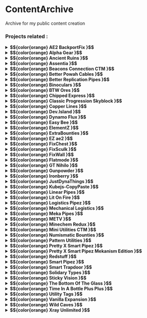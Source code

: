 # ContentArchive
Archive for my public content creation
### Projects related :

<details>
<summary><strong> $${color{orange} AE2  BackportFix }$$ </strong></summary>

 - [gif.gif](https://github.com/DevDyna/ContentArchive/tree/main/AE2%20BackportFix/gif.gif)
 - [logo.png](https://github.com/DevDyna/ContentArchive/tree/main/AE2%20BackportFix/logo.png)
 - <details>
   <summary><strong> $${color{lightblue} screen }$$ </strong></summary>

    - [bug.png](https://github.com/DevDyna/ContentArchive/tree/main/AE2%20BackportFix/screen/bug.png)

    - [solution.png](https://github.com/DevDyna/ContentArchive/tree/main/AE2%20BackportFix/screen/solution.png)

   </details>

</details>

<details>
<summary><strong> $${color{orange} Alpha  Gear }$$ </strong></summary>

 - [logo.png](https://github.com/DevDyna/ContentArchive/tree/main/Alpha%20Gear/logo.png)
 - [screen.png](https://github.com/DevDyna/ContentArchive/tree/main/Alpha%20Gear/screen.png)
</details>

<details>
<summary><strong> $${color{orange} Ancient  Ruins }$$ </strong></summary>

 - [logo.png](https://github.com/DevDyna/ContentArchive/tree/main/Ancient%20Ruins/logo.png)
 - [screen.png](https://github.com/DevDyna/ContentArchive/tree/main/Ancient%20Ruins/screen.png)
</details>

<details>
<summary><strong> $${color{orange} Assentia }$$ </strong></summary>

 - [logo.png](https://github.com/DevDyna/ContentArchive/tree/main/Assentia/logo.png)
 - [screen.png](https://github.com/DevDyna/ContentArchive/tree/main/Assentia/screen.png)
 - [screen2.png](https://github.com/DevDyna/ContentArchive/tree/main/Assentia/screen2.png)
 - [screen3.png](https://github.com/DevDyna/ContentArchive/tree/main/Assentia/screen3.png)
 - [screen4.png](https://github.com/DevDyna/ContentArchive/tree/main/Assentia/screen4.png)
</details>

<details>
<summary><strong> $${color{orange} Beacons  Connection CTM }$$ </strong></summary>

 - [logo.png](https://github.com/DevDyna/ContentArchive/tree/main/Beacons%20Connection%20CTM/logo.png)
 - [screen.png](https://github.com/DevDyna/ContentArchive/tree/main/Beacons%20Connection%20CTM/screen.png)
</details>

<details>
<summary><strong> $${color{orange} Better  Powah Cables }$$ </strong></summary>

 - [logo.png](https://github.com/DevDyna/ContentArchive/tree/main/Better%20Powah%20Cables/logo.png)
 - <details>
   <summary><strong> $${color{lightblue} screen }$$ </strong></summary>

    - [0.png](https://github.com/DevDyna/ContentArchive/tree/main/Better%20Powah%20Cables/screen/0.png)

    - [1.png](https://github.com/DevDyna/ContentArchive/tree/main/Better%20Powah%20Cables/screen/1.png)

    - [gif.gif](https://github.com/DevDyna/ContentArchive/tree/main/Better%20Powah%20Cables/screen/gif.gif)

   </details>

</details>

<details>
<summary><strong> $${color{orange} Better  Replication Pipes }$$ </strong></summary>

 - [logo.png](https://github.com/DevDyna/ContentArchive/tree/main/Better%20Replication%20Pipes/logo.png)
 - <details>
   <summary><strong> $${color{lightblue} screen }$$ </strong></summary>

    - [0.png](https://github.com/DevDyna/ContentArchive/tree/main/Better%20Replication%20Pipes/screen/0.png)

    - [1.png](https://github.com/DevDyna/ContentArchive/tree/main/Better%20Replication%20Pipes/screen/1.png)

    - [gif.gif](https://github.com/DevDyna/ContentArchive/tree/main/Better%20Replication%20Pipes/screen/gif.gif)

   </details>

</details>

<details>
<summary><strong> $${color{orange} Binoculars }$$ </strong></summary>

 - [logo.png](https://github.com/DevDyna/ContentArchive/tree/main/Binoculars/logo.png)
 - [screen.png](https://github.com/DevDyna/ContentArchive/tree/main/Binoculars/screen.png)
 - [screen1.png](https://github.com/DevDyna/ContentArchive/tree/main/Binoculars/screen1.png)
 - [screen2.png](https://github.com/DevDyna/ContentArchive/tree/main/Binoculars/screen2.png)
 - [screen3.png](https://github.com/DevDyna/ContentArchive/tree/main/Binoculars/screen3.png)
 - [screen4.png](https://github.com/DevDyna/ContentArchive/tree/main/Binoculars/screen4.png)
 - [screen5.png](https://github.com/DevDyna/ContentArchive/tree/main/Binoculars/screen5.png)
</details>

<details>
<summary><strong> $${color{orange} BTW  Ores }$$ </strong></summary>

 - [0.png](https://github.com/DevDyna/ContentArchive/tree/main/BTW%20Ores/0.png)
 - [1.png](https://github.com/DevDyna/ContentArchive/tree/main/BTW%20Ores/1.png)
 - [2.png](https://github.com/DevDyna/ContentArchive/tree/main/BTW%20Ores/2.png)
 - [3.png](https://github.com/DevDyna/ContentArchive/tree/main/BTW%20Ores/3.png)
 - [4.png](https://github.com/DevDyna/ContentArchive/tree/main/BTW%20Ores/4.png)
 - [5.png](https://github.com/DevDyna/ContentArchive/tree/main/BTW%20Ores/5.png)
 - [gif.gif](https://github.com/DevDyna/ContentArchive/tree/main/BTW%20Ores/gif.gif)
 - [logo.gif](https://github.com/DevDyna/ContentArchive/tree/main/BTW%20Ores/logo.gif)
 - [scanner.gif](https://github.com/DevDyna/ContentArchive/tree/main/BTW%20Ores/scanner.gif)
</details>

<details>
<summary><strong> $${color{orange} Chipped  Express }$$ </strong></summary>

 - <details>
   <summary><strong> $${color{lightblue} logo }$$ </strong></summary>

    - [frame](https://github.com/DevDyna/ContentArchive/tree/main/Chipped%20Express/logo/frame)

    - [logo.gif](https://github.com/DevDyna/ContentArchive/tree/main/Chipped%20Express/logo/logo.gif)

    - [og.png](https://github.com/DevDyna/ContentArchive/tree/main/Chipped%20Express/logo/og.png)

   </details>

 - [screen.png](https://github.com/DevDyna/ContentArchive/tree/main/Chipped%20Express/screen.png)
 - [screen1.png](https://github.com/DevDyna/ContentArchive/tree/main/Chipped%20Express/screen1.png)
</details>

<details>
<summary><strong> $${color{orange} Classic  Progression Skyblock }$$ </strong></summary>

 - [logo.png](https://github.com/DevDyna/ContentArchive/tree/main/Classic%20Progression%20Skyblock/logo.png)
 - [screen.png](https://github.com/DevDyna/ContentArchive/tree/main/Classic%20Progression%20Skyblock/screen.png)
 - [screen1.png](https://github.com/DevDyna/ContentArchive/tree/main/Classic%20Progression%20Skyblock/screen1.png)
 - [screen2.png](https://github.com/DevDyna/ContentArchive/tree/main/Classic%20Progression%20Skyblock/screen2.png)
</details>

<details>
<summary><strong> $${color{orange} Copper  Lines }$$ </strong></summary>

 - [icon.gif](https://github.com/DevDyna/ContentArchive/tree/main/Copper%20Lines/icon.gif)
 - [pack.png](https://github.com/DevDyna/ContentArchive/tree/main/Copper%20Lines/pack.png)
 - [screen.png](https://github.com/DevDyna/ContentArchive/tree/main/Copper%20Lines/screen.png)
</details>

<details>
<summary><strong> $${color{orange} Dev.Island }$$ </strong></summary>

 - [logo.png](https://github.com/DevDyna/ContentArchive/tree/main/Dev.Island/logo.png)
</details>

<details>
<summary><strong> $${color{orange} Dynamo  Flux }$$ </strong></summary>

 - [logo.png](https://github.com/DevDyna/ContentArchive/tree/main/Dynamo%20Flux/logo.png)
 - [screen.png](https://github.com/DevDyna/ContentArchive/tree/main/Dynamo%20Flux/screen.png)
</details>

<details>
<summary><strong> $${color{orange} Easy  Bee }$$ </strong></summary>

 - [400x logo.png](https://github.com/DevDyna/ContentArchive/tree/main/Easy%20Bee/400x%20logo.png)
 - [floreal.gif](https://github.com/DevDyna/ContentArchive/tree/main/Easy%20Bee/floreal.gif)
 - [new.gif](https://github.com/DevDyna/ContentArchive/tree/main/Easy%20Bee/new.gif)
 - [old.gif](https://github.com/DevDyna/ContentArchive/tree/main/Easy%20Bee/old.gif)
 - <details>
   <summary><strong> $${color{lightblue} screen }$$ </strong></summary>

    - [beewaxtip.png](https://github.com/DevDyna/ContentArchive/tree/main/Easy%20Bee/screen/beewaxtip.png)

    - [beewax_emi.png](https://github.com/DevDyna/ContentArchive/tree/main/Easy%20Bee/screen/beewax_emi.png)

    - [floreal.png](https://github.com/DevDyna/ContentArchive/tree/main/Easy%20Bee/screen/floreal.png)

   </details>

</details>

<details>
<summary><strong> $${color{orange} ElementZ }$$ </strong></summary>

 - [logo.png](https://github.com/DevDyna/ContentArchive/tree/main/ElementZ/logo.png)
 - [screen.png](https://github.com/DevDyna/ContentArchive/tree/main/ElementZ/screen.png)
 - [screen1.png](https://github.com/DevDyna/ContentArchive/tree/main/ElementZ/screen1.png)
 - [screen2.png](https://github.com/DevDyna/ContentArchive/tree/main/ElementZ/screen2.png)
</details>

<details>
<summary><strong> $${color{orange} ExtraBounties }$$ </strong></summary>

 - <details>
   <summary><strong> $${color{lightblue} 128x }$$ </strong></summary>

    - [blue.png](https://github.com/DevDyna/ContentArchive/tree/main/ExtraBounties/128x/blue.png)

    - [cyan.png](https://github.com/DevDyna/ContentArchive/tree/main/ExtraBounties/128x/cyan.png)

    - [green.png](https://github.com/DevDyna/ContentArchive/tree/main/ExtraBounties/128x/green.png)

    - [orange.png](https://github.com/DevDyna/ContentArchive/tree/main/ExtraBounties/128x/orange.png)

    - [pink.png](https://github.com/DevDyna/ContentArchive/tree/main/ExtraBounties/128x/pink.png)

    - [purple.png](https://github.com/DevDyna/ContentArchive/tree/main/ExtraBounties/128x/purple.png)

    - [red.png](https://github.com/DevDyna/ContentArchive/tree/main/ExtraBounties/128x/red.png)

   </details>

 - <details>
   <summary><strong> $${color{lightblue} 16x }$$ </strong></summary>

    - [blue.png](https://github.com/DevDyna/ContentArchive/tree/main/ExtraBounties/16x/blue.png)

    - [cyan.png](https://github.com/DevDyna/ContentArchive/tree/main/ExtraBounties/16x/cyan.png)

    - [green.png](https://github.com/DevDyna/ContentArchive/tree/main/ExtraBounties/16x/green.png)

    - [orange.png](https://github.com/DevDyna/ContentArchive/tree/main/ExtraBounties/16x/orange.png)

    - [pink.png](https://github.com/DevDyna/ContentArchive/tree/main/ExtraBounties/16x/pink.png)

    - [purple.png](https://github.com/DevDyna/ContentArchive/tree/main/ExtraBounties/16x/purple.png)

    - [red.png](https://github.com/DevDyna/ContentArchive/tree/main/ExtraBounties/16x/red.png)

   </details>

 - <details>
   <summary><strong> $${color{lightblue} 400x }$$ </strong></summary>

    - [blue.png](https://github.com/DevDyna/ContentArchive/tree/main/ExtraBounties/400x/blue.png)

    - [cyan.png](https://github.com/DevDyna/ContentArchive/tree/main/ExtraBounties/400x/cyan.png)

    - [green.png](https://github.com/DevDyna/ContentArchive/tree/main/ExtraBounties/400x/green.png)

    - [orange.png](https://github.com/DevDyna/ContentArchive/tree/main/ExtraBounties/400x/orange.png)

    - [pink.png](https://github.com/DevDyna/ContentArchive/tree/main/ExtraBounties/400x/pink.png)

    - [purple.png](https://github.com/DevDyna/ContentArchive/tree/main/ExtraBounties/400x/purple.png)

    - [red.png](https://github.com/DevDyna/ContentArchive/tree/main/ExtraBounties/400x/red.png)

   </details>

 - [logo-modrinth.gif](https://github.com/DevDyna/ContentArchive/tree/main/ExtraBounties/logo-modrinth.gif)
 - [logo.gif](https://github.com/DevDyna/ContentArchive/tree/main/ExtraBounties/logo.gif)
 - [pack.png](https://github.com/DevDyna/ContentArchive/tree/main/ExtraBounties/pack.png)
 - [screen.png](https://github.com/DevDyna/ContentArchive/tree/main/ExtraBounties/screen.png)
</details>

<details>
<summary><strong> $${color{orange} EZ  ae2 }$$ </strong></summary>

 - [logo.png](https://github.com/DevDyna/ContentArchive/tree/main/EZ%20ae2/logo.png)
 - <details>
   <summary><strong> $${color{lightblue} screen }$$ </strong></summary>

    - [inscriber.png](https://github.com/DevDyna/ContentArchive/tree/main/EZ%20ae2/screen/inscriber.png)

    - [kable.png](https://github.com/DevDyna/ContentArchive/tree/main/EZ%20ae2/screen/kable.png)

    - [shaped.png](https://github.com/DevDyna/ContentArchive/tree/main/EZ%20ae2/screen/shaped.png)

    - [shapeless.png](https://github.com/DevDyna/ContentArchive/tree/main/EZ%20ae2/screen/shapeless.png)

   </details>

</details>

<details>
<summary><strong> $${color{orange} FixChest }$$ </strong></summary>

 - [logo.png](https://github.com/DevDyna/ContentArchive/tree/main/FixChest/logo.png)
 - [screen.png](https://github.com/DevDyna/ContentArchive/tree/main/FixChest/screen.png)
 - [screen2.png](https://github.com/DevDyna/ContentArchive/tree/main/FixChest/screen2.png)
</details>

<details>
<summary><strong> $${color{orange} FixSculk }$$ </strong></summary>

 - [logo.png](https://github.com/DevDyna/ContentArchive/tree/main/FixSculk/logo.png)
 - [screen.png](https://github.com/DevDyna/ContentArchive/tree/main/FixSculk/screen.png)
 - [screen1.png](https://github.com/DevDyna/ContentArchive/tree/main/FixSculk/screen1.png)
</details>

<details>
<summary><strong> $${color{orange} FixWall }$$ </strong></summary>

 - [logo.png](https://github.com/DevDyna/ContentArchive/tree/main/FixWall/logo.png)
 - [screen.png](https://github.com/DevDyna/ContentArchive/tree/main/FixWall/screen.png)
</details>

<details>
<summary><strong> $${color{orange} Flatmode }$$ </strong></summary>

 - <details>
   <summary><strong> $${color{lightblue} modpack }$$ </strong></summary>

    - [logo.png](https://github.com/DevDyna/ContentArchive/tree/main/Flatmode/modpack/logo.png)

   </details>

 - <details>
   <summary><strong> $${color{lightblue} world }$$ </strong></summary>

    - [logo.png](https://github.com/DevDyna/ContentArchive/tree/main/Flatmode/world/logo.png)

    - [screen.png](https://github.com/DevDyna/ContentArchive/tree/main/Flatmode/world/screen.png)

   </details>

</details>

<details>
<summary><strong> $${color{orange} GT  Nihilo }$$ </strong></summary>

 - [copper_vein.png](https://github.com/DevDyna/ContentArchive/tree/main/GT%20Nihilo/copper_vein.png)
 - [deprecated.png](https://github.com/DevDyna/ContentArchive/tree/main/GT%20Nihilo/deprecated.png)
 - <details>
   <summary><strong> $${color{lightblue} frames }$$ </strong></summary>

    - [0.png](https://github.com/DevDyna/ContentArchive/tree/main/GT%20Nihilo/frames/0.png)

    - [1.png](https://github.com/DevDyna/ContentArchive/tree/main/GT%20Nihilo/frames/1.png)

    - [2.png](https://github.com/DevDyna/ContentArchive/tree/main/GT%20Nihilo/frames/2.png)

    - [3.png](https://github.com/DevDyna/ContentArchive/tree/main/GT%20Nihilo/frames/3.png)

    - [4.png](https://github.com/DevDyna/ContentArchive/tree/main/GT%20Nihilo/frames/4.png)

    - [5.png](https://github.com/DevDyna/ContentArchive/tree/main/GT%20Nihilo/frames/5.png)

   </details>

 - [logo.gif](https://github.com/DevDyna/ContentArchive/tree/main/GT%20Nihilo/logo.gif)
 - [rock.png](https://github.com/DevDyna/ContentArchive/tree/main/GT%20Nihilo/rock.png)
 - [tuff.png](https://github.com/DevDyna/ContentArchive/tree/main/GT%20Nihilo/tuff.png)
</details>

<details>
<summary><strong> $${color{orange} Gunpowder }$$ </strong></summary>

 - [large-logo.png](https://github.com/DevDyna/ContentArchive/tree/main/Gunpowder/large-logo.png)
 - [logo.png](https://github.com/DevDyna/ContentArchive/tree/main/Gunpowder/logo.png)
 - [lootcrate.gif](https://github.com/DevDyna/ContentArchive/tree/main/Gunpowder/lootcrate.gif)
 - [matrix_pick.gif](https://github.com/DevDyna/ContentArchive/tree/main/Gunpowder/matrix_pick.gif)
 - [medikit.gif](https://github.com/DevDyna/ContentArchive/tree/main/Gunpowder/medikit.gif)
</details>

<details>
<summary><strong> $${color{orange} Ironberry }$$ </strong></summary>

 - [ash.png](https://github.com/DevDyna/ContentArchive/tree/main/Ironberry/ash.png)
 - [automation.png](https://github.com/DevDyna/ContentArchive/tree/main/Ironberry/automation.png)
 - <details>
   <summary><strong> $${color{lightblue} comments }$$ </strong></summary>

    - [comment.png](https://github.com/DevDyna/ContentArchive/tree/main/Ironberry/comments/comment.png)

   </details>

 - <details>
   <summary><strong> $${color{lightblue} deprecated }$$ </strong></summary>

    - [cooler.png](https://github.com/DevDyna/ContentArchive/tree/main/Ironberry/deprecated/cooler.png)

   </details>

 - <details>
   <summary><strong> $${color{lightblue} ds-rpc }$$ </strong></summary>

    - [logo.gif](https://github.com/DevDyna/ContentArchive/tree/main/Ironberry/ds-rpc/logo.gif)

    - [oldlogo.png](https://github.com/DevDyna/ContentArchive/tree/main/Ironberry/ds-rpc/oldlogo.png)

   </details>

 - [early.png](https://github.com/DevDyna/ContentArchive/tree/main/Ironberry/early.png)
 - [logo.png](https://github.com/DevDyna/ContentArchive/tree/main/Ironberry/logo.png)
 - [quest_0.png](https://github.com/DevDyna/ContentArchive/tree/main/Ironberry/quest_0.png)
 - [quest_1.png](https://github.com/DevDyna/ContentArchive/tree/main/Ironberry/quest_1.png)
 - [quest_2.png](https://github.com/DevDyna/ContentArchive/tree/main/Ironberry/quest_2.png)
 - [quest_3.png](https://github.com/DevDyna/ContentArchive/tree/main/Ironberry/quest_3.png)
 - [quest_4.png](https://github.com/DevDyna/ContentArchive/tree/main/Ironberry/quest_4.png)
 - [quest_5.png](https://github.com/DevDyna/ContentArchive/tree/main/Ironberry/quest_5.png)
 - [rftools.png](https://github.com/DevDyna/ContentArchive/tree/main/Ironberry/rftools.png)
 - [screen.png](https://github.com/DevDyna/ContentArchive/tree/main/Ironberry/screen.png)
 - [screen1.png](https://github.com/DevDyna/ContentArchive/tree/main/Ironberry/screen1.png)
 - [sculk.png](https://github.com/DevDyna/ContentArchive/tree/main/Ironberry/sculk.png)
</details>

<details>
<summary><strong> $${color{orange} JustDynaThings }$$ </strong></summary>

 - <details>
   <summary><strong> $${color{lightblue} logo }$$ </strong></summary>

    - [16x](https://github.com/DevDyna/ContentArchive/tree/main/JustDynaThings/logo/16x)

    - [400x](https://github.com/DevDyna/ContentArchive/tree/main/JustDynaThings/logo/400x)

   </details>

 - <details>
   <summary><strong> $${color{lightblue} screen }$$ </strong></summary>

    - [automation.png](https://github.com/DevDyna/ContentArchive/tree/main/JustDynaThings/screen/automation.png)

    - [buddy.png](https://github.com/DevDyna/ContentArchive/tree/main/JustDynaThings/screen/buddy.png)

    - [goo.png](https://github.com/DevDyna/ContentArchive/tree/main/JustDynaThings/screen/goo.png)

    - [guide](https://github.com/DevDyna/ContentArchive/tree/main/JustDynaThings/screen/guide)

    - [other.png](https://github.com/DevDyna/ContentArchive/tree/main/JustDynaThings/screen/other.png)

    - [phase_ctm.png](https://github.com/DevDyna/ContentArchive/tree/main/JustDynaThings/screen/phase_ctm.png)

    - [phase_new.png](https://github.com/DevDyna/ContentArchive/tree/main/JustDynaThings/screen/phase_new.png)

    - [powah.png](https://github.com/DevDyna/ContentArchive/tree/main/JustDynaThings/screen/powah.png)

    - [recipe.png](https://github.com/DevDyna/ContentArchive/tree/main/JustDynaThings/screen/recipe.png)

    - [reforger.png](https://github.com/DevDyna/ContentArchive/tree/main/JustDynaThings/screen/reforger.png)

   </details>

</details>

<details>
<summary><strong> $${color{orange} Kubejs-CopyPaste }$$ </strong></summary>

 - [gif.gif](https://github.com/DevDyna/ContentArchive/tree/main/Kubejs-CopyPaste/gif.gif)
</details>

<details>
<summary><strong> $${color{orange} Linear  Pipes }$$ </strong></summary>

 - [logo.png](https://github.com/DevDyna/ContentArchive/tree/main/Linear%20Pipes/logo.png)
 - [screen.png](https://github.com/DevDyna/ContentArchive/tree/main/Linear%20Pipes/screen.png)
 - [screen1.png](https://github.com/DevDyna/ContentArchive/tree/main/Linear%20Pipes/screen1.png)
 - [screen2.png](https://github.com/DevDyna/ContentArchive/tree/main/Linear%20Pipes/screen2.png)
</details>

<details>
<summary><strong> $${color{orange} Lit  On Fire }$$ </strong></summary>

 - <details>
   <summary><strong> $${color{lightblue} 16x }$$ </strong></summary>

    - [0.png](https://github.com/DevDyna/ContentArchive/tree/main/Lit%20On%20Fire/16x/0.png)

    - [1.png](https://github.com/DevDyna/ContentArchive/tree/main/Lit%20On%20Fire/16x/1.png)

    - [2.png](https://github.com/DevDyna/ContentArchive/tree/main/Lit%20On%20Fire/16x/2.png)

    - [3.png](https://github.com/DevDyna/ContentArchive/tree/main/Lit%20On%20Fire/16x/3.png)

    - [4.png](https://github.com/DevDyna/ContentArchive/tree/main/Lit%20On%20Fire/16x/4.png)

    - [5.png](https://github.com/DevDyna/ContentArchive/tree/main/Lit%20On%20Fire/16x/5.png)

    - [6.png](https://github.com/DevDyna/ContentArchive/tree/main/Lit%20On%20Fire/16x/6.png)

    - [7.png](https://github.com/DevDyna/ContentArchive/tree/main/Lit%20On%20Fire/16x/7.png)

   </details>

 - [16x.gif](https://github.com/DevDyna/ContentArchive/tree/main/Lit%20On%20Fire/16x.gif)
 - <details>
   <summary><strong> $${color{lightblue} 400x }$$ </strong></summary>

    - [0.png](https://github.com/DevDyna/ContentArchive/tree/main/Lit%20On%20Fire/400x/0.png)

    - [1.png](https://github.com/DevDyna/ContentArchive/tree/main/Lit%20On%20Fire/400x/1.png)

    - [2.png](https://github.com/DevDyna/ContentArchive/tree/main/Lit%20On%20Fire/400x/2.png)

    - [3.png](https://github.com/DevDyna/ContentArchive/tree/main/Lit%20On%20Fire/400x/3.png)

    - [4.png](https://github.com/DevDyna/ContentArchive/tree/main/Lit%20On%20Fire/400x/4.png)

    - [5.png](https://github.com/DevDyna/ContentArchive/tree/main/Lit%20On%20Fire/400x/5.png)

    - [6.png](https://github.com/DevDyna/ContentArchive/tree/main/Lit%20On%20Fire/400x/6.png)

    - [7.png](https://github.com/DevDyna/ContentArchive/tree/main/Lit%20On%20Fire/400x/7.png)

   </details>

 - [400x.gif](https://github.com/DevDyna/ContentArchive/tree/main/Lit%20On%20Fire/400x.gif)
 - [gif.gif](https://github.com/DevDyna/ContentArchive/tree/main/Lit%20On%20Fire/gif.gif)
</details>

<details>
<summary><strong> $${color{orange} Logistics  Pipez }$$ </strong></summary>

 - [logo.png](https://github.com/DevDyna/ContentArchive/tree/main/Logistics%20Pipez/logo.png)
 - [off.png](https://github.com/DevDyna/ContentArchive/tree/main/Logistics%20Pipez/off.png)
 - [on.png](https://github.com/DevDyna/ContentArchive/tree/main/Logistics%20Pipez/on.png)
 - [screen.png](https://github.com/DevDyna/ContentArchive/tree/main/Logistics%20Pipez/screen.png)
</details>

<details>
<summary><strong> $${color{orange} Mechanical  Logistics }$$ </strong></summary>

 - [logo.png](https://github.com/DevDyna/ContentArchive/tree/main/Mechanical%20Logistics/logo.png)
 - [screen.png](https://github.com/DevDyna/ContentArchive/tree/main/Mechanical%20Logistics/screen.png)
 - [screen1.png](https://github.com/DevDyna/ContentArchive/tree/main/Mechanical%20Logistics/screen1.png)
 - [screen2.png](https://github.com/DevDyna/ContentArchive/tree/main/Mechanical%20Logistics/screen2.png)
 - [screen3.png](https://github.com/DevDyna/ContentArchive/tree/main/Mechanical%20Logistics/screen3.png)
 - [screen4.png](https://github.com/DevDyna/ContentArchive/tree/main/Mechanical%20Logistics/screen4.png)
 - [screen5.png](https://github.com/DevDyna/ContentArchive/tree/main/Mechanical%20Logistics/screen5.png)
 - [screen6.png](https://github.com/DevDyna/ContentArchive/tree/main/Mechanical%20Logistics/screen6.png)
</details>

<details>
<summary><strong> $${color{orange} Meka  Pipes }$$ </strong></summary>

 - [logo.png](https://github.com/DevDyna/ContentArchive/tree/main/Meka%20Pipes/logo.png)
 - [screen.png](https://github.com/DevDyna/ContentArchive/tree/main/Meka%20Pipes/screen.png)
 - [screen1.png](https://github.com/DevDyna/ContentArchive/tree/main/Meka%20Pipes/screen1.png)
</details>

<details>
<summary><strong> $${color{orange} METV }$$ </strong></summary>

 - [logo.png](https://github.com/DevDyna/ContentArchive/tree/main/METV/logo.png)
 - [screen.png](https://github.com/DevDyna/ContentArchive/tree/main/METV/screen.png)
</details>

<details>
<summary><strong> $${color{orange} Minechem  Redux }$$ </strong></summary>

 - [logo.png](https://github.com/DevDyna/ContentArchive/tree/main/Minechem%20Redux/logo.png)
 - [screen.png](https://github.com/DevDyna/ContentArchive/tree/main/Minechem%20Redux/screen.png)
</details>

<details>
<summary><strong> $${color{orange} Mini  Utilities CTM }$$ </strong></summary>

 - [logo.png](https://github.com/DevDyna/ContentArchive/tree/main/Mini%20Utilities%20CTM/logo.png)
 - [screen.png](https://github.com/DevDyna/ContentArchive/tree/main/Mini%20Utilities%20CTM/screen.png)
</details>

<details>
<summary><strong> $${color{orange} Numismatic  Bounties }$$ </strong></summary>

 - <details>
   <summary><strong> $${color{lightblue} logo }$$ </strong></summary>

    - [32x](https://github.com/DevDyna/ContentArchive/tree/main/Numismatic%20Bounties/logo/32x)

    - [400x](https://github.com/DevDyna/ContentArchive/tree/main/Numismatic%20Bounties/logo/400x)

    - [pack.png](https://github.com/DevDyna/ContentArchive/tree/main/Numismatic%20Bounties/logo/pack.png)

   </details>

 - <details>
   <summary><strong> $${color{lightblue} screen }$$ </strong></summary>

    - [base.png](https://github.com/DevDyna/ContentArchive/tree/main/Numismatic%20Bounties/screen/base.png)

    - [extra.png](https://github.com/DevDyna/ContentArchive/tree/main/Numismatic%20Bounties/screen/extra.png)

   </details>

</details>

<details>
<summary><strong> $${color{orange} Pattern  Utilities }$$ </strong></summary>

 - <details>
   <summary><strong> $${color{lightblue} backup-logo }$$ </strong></summary>

    - [crafting.png](https://github.com/DevDyna/ContentArchive/tree/main/Pattern%20Utilities/backup-logo/crafting.png)

    - [furnace.png](https://github.com/DevDyna/ContentArchive/tree/main/Pattern%20Utilities/backup-logo/furnace.png)

    - [smithing.png](https://github.com/DevDyna/ContentArchive/tree/main/Pattern%20Utilities/backup-logo/smithing.png)

    - [stonecutter.png](https://github.com/DevDyna/ContentArchive/tree/main/Pattern%20Utilities/backup-logo/stonecutter.png)

   </details>

 - [logo.gif](https://github.com/DevDyna/ContentArchive/tree/main/Pattern%20Utilities/logo.gif)
 - [screen1.png](https://github.com/DevDyna/ContentArchive/tree/main/Pattern%20Utilities/screen1.png)
 - [screen2.png](https://github.com/DevDyna/ContentArchive/tree/main/Pattern%20Utilities/screen2.png)
 - [screen3.png](https://github.com/DevDyna/ContentArchive/tree/main/Pattern%20Utilities/screen3.png)
 - [screen4.png](https://github.com/DevDyna/ContentArchive/tree/main/Pattern%20Utilities/screen4.png)
</details>

<details>
<summary><strong> $${color{orange} Pretty  X Smart Pipez }$$ </strong></summary>

 - [approved.png](https://github.com/DevDyna/ContentArchive/tree/main/Pretty%20X%20Smart%20Pipez/approved.png)
 - <details>
   <summary><strong> $${color{lightblue} frames }$$ </strong></summary>

    - [default.png](https://github.com/DevDyna/ContentArchive/tree/main/Pretty%20X%20Smart%20Pipez/frames/default.png)

    - [pretty.png](https://github.com/DevDyna/ContentArchive/tree/main/Pretty%20X%20Smart%20Pipez/frames/pretty.png)

    - [prettyxsmart.png](https://github.com/DevDyna/ContentArchive/tree/main/Pretty%20X%20Smart%20Pipez/frames/prettyxsmart.png)

   </details>

 - <details>
   <summary><strong> $${color{lightblue} gif }$$ </strong></summary>

    - [without_text.gif](https://github.com/DevDyna/ContentArchive/tree/main/Pretty%20X%20Smart%20Pipez/gif/without_text.gif)

    - [with_text.gif](https://github.com/DevDyna/ContentArchive/tree/main/Pretty%20X%20Smart%20Pipez/gif/with_text.gif)

   </details>

 - [image.png](https://github.com/DevDyna/ContentArchive/tree/main/Pretty%20X%20Smart%20Pipez/image.png)
 - [items.png](https://github.com/DevDyna/ContentArchive/tree/main/Pretty%20X%20Smart%20Pipez/items.png)
 - [logo.png](https://github.com/DevDyna/ContentArchive/tree/main/Pretty%20X%20Smart%20Pipez/logo.png)
 - <details>
   <summary><strong> $${color{lightblue} msg }$$ </strong></summary>

    - [1.png](https://github.com/DevDyna/ContentArchive/tree/main/Pretty%20X%20Smart%20Pipez/msg/1.png)

   </details>

</details>

<details>
<summary><strong> $${color{orange} Pretty  X Smart Pipez Mekanism Edition }$$ </strong></summary>

 - [logo.png](https://github.com/DevDyna/ContentArchive/tree/main/Pretty%20X%20Smart%20Pipez%20Mekanism%20Edition/logo.png)
 - <details>
   <summary><strong> $${color{lightblue} screen }$$ </strong></summary>

    - [0.png](https://github.com/DevDyna/ContentArchive/tree/main/Pretty%20X%20Smart%20Pipez%20Mekanism%20Edition/screen/0.png)

    - [1.png](https://github.com/DevDyna/ContentArchive/tree/main/Pretty%20X%20Smart%20Pipez%20Mekanism%20Edition/screen/1.png)

    - [2.png](https://github.com/DevDyna/ContentArchive/tree/main/Pretty%20X%20Smart%20Pipez%20Mekanism%20Edition/screen/2.png)

    - [image.gif](https://github.com/DevDyna/ContentArchive/tree/main/Pretty%20X%20Smart%20Pipez%20Mekanism%20Edition/screen/image.gif)

    - [item.png](https://github.com/DevDyna/ContentArchive/tree/main/Pretty%20X%20Smart%20Pipez%20Mekanism%20Edition/screen/item.png)

   </details>

</details>

<details>
<summary><strong> $${color{orange} Redstuff }$$ </strong></summary>

 - [logo.png](https://github.com/DevDyna/ContentArchive/tree/main/Redstuff/logo.png)
 - [screen.png](https://github.com/DevDyna/ContentArchive/tree/main/Redstuff/screen.png)
 - [screen2.png](https://github.com/DevDyna/ContentArchive/tree/main/Redstuff/screen2.png)
</details>

<details>
<summary><strong> $${color{orange} Smart  Pipez }$$ </strong></summary>

 - [darker.png](https://github.com/DevDyna/ContentArchive/tree/main/Smart%20Pipez/darker.png)
 - <details>
   <summary><strong> $${color{lightblue} frame }$$ </strong></summary>

    - [0.png](https://github.com/DevDyna/ContentArchive/tree/main/Smart%20Pipez/frame/0.png)

    - [1.png](https://github.com/DevDyna/ContentArchive/tree/main/Smart%20Pipez/frame/1.png)

   </details>

 - [gif.gif](https://github.com/DevDyna/ContentArchive/tree/main/Smart%20Pipez/gif.gif)
 - [logo.png](https://github.com/DevDyna/ContentArchive/tree/main/Smart%20Pipez/logo.png)
</details>

<details>
<summary><strong> $${color{orange} Smart  Trapdoor }$$ </strong></summary>

 - [logo.png](https://github.com/DevDyna/ContentArchive/tree/main/Smart%20Trapdoor/logo.png)
 - [screen.png](https://github.com/DevDyna/ContentArchive/tree/main/Smart%20Trapdoor/screen.png)
</details>

<details>
<summary><strong> $${color{orange} Solidary  Types }$$ </strong></summary>

 - [logo.png](https://github.com/DevDyna/ContentArchive/tree/main/Solidary%20Types/logo.png)
 - [screen.png](https://github.com/DevDyna/ContentArchive/tree/main/Solidary%20Types/screen.png)
</details>

<details>
<summary><strong> $${color{orange} Sticky  Vision }$$ </strong></summary>

 - [logo.png](https://github.com/DevDyna/ContentArchive/tree/main/Sticky%20Vision/logo.png)
 - [screen.png](https://github.com/DevDyna/ContentArchive/tree/main/Sticky%20Vision/screen.png)
 - [screen1.png](https://github.com/DevDyna/ContentArchive/tree/main/Sticky%20Vision/screen1.png)
</details>

<details>
<summary><strong> $${color{orange} The  Bottom Of The Glass }$$ </strong></summary>

 - [logo.png](https://github.com/DevDyna/ContentArchive/tree/main/The%20Bottom%20Of%20The%20Glass/logo.png)
 - [screen.png](https://github.com/DevDyna/ContentArchive/tree/main/The%20Bottom%20Of%20The%20Glass/screen.png)
</details>

<details>
<summary><strong> $${color{orange} Time  In A Bottle Plus Plus }$$ </strong></summary>

 - <details>
   <summary><strong> $${color{lightblue} logo }$$ </strong></summary>

    - [400x.png](https://github.com/DevDyna/ContentArchive/tree/main/Time%20In%20A%20Bottle%20Plus%20Plus/logo/400x.png)

    - [60x.png](https://github.com/DevDyna/ContentArchive/tree/main/Time%20In%20A%20Bottle%20Plus%20Plus/logo/60x.png)

   </details>

 - <details>
   <summary><strong> $${color{lightblue} screen }$$ </strong></summary>

    - [gif.gif](https://github.com/DevDyna/ContentArchive/tree/main/Time%20In%20A%20Bottle%20Plus%20Plus/screen/gif.gif)

    - [items.png](https://github.com/DevDyna/ContentArchive/tree/main/Time%20In%20A%20Bottle%20Plus%20Plus/screen/items.png)

    - [post.gif](https://github.com/DevDyna/ContentArchive/tree/main/Time%20In%20A%20Bottle%20Plus%20Plus/screen/post.gif)

   </details>

</details>

<details>
<summary><strong> $${color{orange} Utility  Tags }$$ </strong></summary>

 - [logo.png](https://github.com/DevDyna/ContentArchive/tree/main/Utility%20Tags/logo.png)
</details>

<details>
<summary><strong> $${color{orange} Vanilla  Expansion }$$ </strong></summary>

 - <details>
   <summary><strong> $${color{lightblue} better \nature }$$ </strong></summary>

    - [git](https://github.com/DevDyna/ContentArchive/tree/main/Vanilla%20Expansion/better%20nature/git)

    - [logo.png](https://github.com/DevDyna/ContentArchive/tree/main/Vanilla%20Expansion/better%20nature/logo.png)

    - [screen.png](https://github.com/DevDyna/ContentArchive/tree/main/Vanilla%20Expansion/better%20nature/screen.png)

    - [screen1.png](https://github.com/DevDyna/ContentArchive/tree/main/Vanilla%20Expansion/better%20nature/screen1.png)

    - [screen2.png](https://github.com/DevDyna/ContentArchive/tree/main/Vanilla%20Expansion/better%20nature/screen2.png)

    - [screen3.png](https://github.com/DevDyna/ContentArchive/tree/main/Vanilla%20Expansion/better%20nature/screen3.png)

    - [screen4.png](https://github.com/DevDyna/ContentArchive/tree/main/Vanilla%20Expansion/better%20nature/screen4.png)

   </details>

 - <details>
   <summary><strong> $${color{lightblue} font \trim }$$ </strong></summary>

    - [Goat Utils](https://github.com/DevDyna/ContentArchive/tree/main/Vanilla%20Expansion/font%20trim/Goat%20Utils)

    - [logo.png](https://github.com/DevDyna/ContentArchive/tree/main/Vanilla%20Expansion/font%20trim/logo.png)

    - [pack.png](https://github.com/DevDyna/ContentArchive/tree/main/Vanilla%20Expansion/font%20trim/pack.png)

    - [screen.png](https://github.com/DevDyna/ContentArchive/tree/main/Vanilla%20Expansion/font%20trim/screen.png)

    - [screen1.png](https://github.com/DevDyna/ContentArchive/tree/main/Vanilla%20Expansion/font%20trim/screen1.png)

    - [screen10.png](https://github.com/DevDyna/ContentArchive/tree/main/Vanilla%20Expansion/font%20trim/screen10.png)

    - [screen2.png](https://github.com/DevDyna/ContentArchive/tree/main/Vanilla%20Expansion/font%20trim/screen2.png)

    - [screen3.png](https://github.com/DevDyna/ContentArchive/tree/main/Vanilla%20Expansion/font%20trim/screen3.png)

    - [screen4.png](https://github.com/DevDyna/ContentArchive/tree/main/Vanilla%20Expansion/font%20trim/screen4.png)

    - [screen5.png](https://github.com/DevDyna/ContentArchive/tree/main/Vanilla%20Expansion/font%20trim/screen5.png)

    - [screen6.png](https://github.com/DevDyna/ContentArchive/tree/main/Vanilla%20Expansion/font%20trim/screen6.png)

    - [screen7.png](https://github.com/DevDyna/ContentArchive/tree/main/Vanilla%20Expansion/font%20trim/screen7.png)

    - [screen8.png](https://github.com/DevDyna/ContentArchive/tree/main/Vanilla%20Expansion/font%20trim/screen8.png)

    - [screen9.png](https://github.com/DevDyna/ContentArchive/tree/main/Vanilla%20Expansion/font%20trim/screen9.png)

    - [Warden Gadgets](https://github.com/DevDyna/ContentArchive/tree/main/Vanilla%20Expansion/font%20trim/Warden%20Gadgets)

   </details>

 - <details>
   <summary><strong> $${color{lightblue} player \utilities }$$ </strong></summary>

    - [logo.gif](https://github.com/DevDyna/ContentArchive/tree/main/Vanilla%20Expansion/player%20utilities/logo.gif)

    - [screen.png](https://github.com/DevDyna/ContentArchive/tree/main/Vanilla%20Expansion/player%20utilities/screen.png)

    - [screen1.png](https://github.com/DevDyna/ContentArchive/tree/main/Vanilla%20Expansion/player%20utilities/screen1.png)

   </details>

 - <details>
   <summary><strong> $${color{lightblue} radiant \redstone }$$ </strong></summary>

    - [logo.png](https://github.com/DevDyna/ContentArchive/tree/main/Vanilla%20Expansion/radiant%20redstone/logo.png)

    - [screen.png](https://github.com/DevDyna/ContentArchive/tree/main/Vanilla%20Expansion/radiant%20redstone/screen.png)

    - [screen2.png](https://github.com/DevDyna/ContentArchive/tree/main/Vanilla%20Expansion/radiant%20redstone/screen2.png)

   </details>

 - <details>
   <summary><strong> $${color{lightblue} scaffolding-delta }$$ </strong></summary>

    - [old](https://github.com/DevDyna/ContentArchive/tree/main/Vanilla%20Expansion/scaffolding-delta/old)

   </details>

 - <details>
   <summary><strong> $${color{lightblue} VE }$$ </strong></summary>

    - [global.png](https://github.com/DevDyna/ContentArchive/tree/main/Vanilla%20Expansion/VE/global.png)

    - [logo.png](https://github.com/DevDyna/ContentArchive/tree/main/Vanilla%20Expansion/VE/logo.png)

    - [screen.png](https://github.com/DevDyna/ContentArchive/tree/main/Vanilla%20Expansion/VE/screen.png)

    - [screen1.png](https://github.com/DevDyna/ContentArchive/tree/main/Vanilla%20Expansion/VE/screen1.png)

    - [screen2.png](https://github.com/DevDyna/ContentArchive/tree/main/Vanilla%20Expansion/VE/screen2.png)

   </details>

</details>

<details>
<summary><strong> $${color{orange} Wild  Caves }$$ </strong></summary>

 - [desc.png](https://github.com/DevDyna/ContentArchive/tree/main/Wild%20Caves/desc.png)
 - [logo 400x.png](https://github.com/DevDyna/ContentArchive/tree/main/Wild%20Caves/logo%20400x.png)
 - [logo 500x.png](https://github.com/DevDyna/ContentArchive/tree/main/Wild%20Caves/logo%20500x.png)
 - [main_image.png](https://github.com/DevDyna/ContentArchive/tree/main/Wild%20Caves/main_image.png)
 - [oldlogo.png](https://github.com/DevDyna/ContentArchive/tree/main/Wild%20Caves/oldlogo.png)
 - <details>
   <summary><strong> $${color{lightblue} original-screen }$$ </strong></summary>

   </details>

 - <details>
   <summary><strong> $${color{lightblue} screen }$$ </strong></summary>

    - [arid-cave.png](https://github.com/DevDyna/ContentArchive/tree/main/Wild%20Caves/screen/arid-cave.png)

    - [frost-cave.png](https://github.com/DevDyna/ContentArchive/tree/main/Wild%20Caves/screen/frost-cave.png)

    - [gold-vein.png](https://github.com/DevDyna/ContentArchive/tree/main/Wild%20Caves/screen/gold-vein.png)

    - [iron-vein.png](https://github.com/DevDyna/ContentArchive/tree/main/Wild%20Caves/screen/iron-vein.png)

    - [miner-station.png](https://github.com/DevDyna/ContentArchive/tree/main/Wild%20Caves/screen/miner-station.png)

    - [miner_rework.png](https://github.com/DevDyna/ContentArchive/tree/main/Wild%20Caves/screen/miner_rework.png)

    - [more.png](https://github.com/DevDyna/ContentArchive/tree/main/Wild%20Caves/screen/more.png)

    - [red-gold-vein.png](https://github.com/DevDyna/ContentArchive/tree/main/Wild%20Caves/screen/red-gold-vein.png)

    - [vines.png](https://github.com/DevDyna/ContentArchive/tree/main/Wild%20Caves/screen/vines.png)

    - [wet-cave.png](https://github.com/DevDyna/ContentArchive/tree/main/Wild%20Caves/screen/wet-cave.png)

   </details>

 - [title.png](https://github.com/DevDyna/ContentArchive/tree/main/Wild%20Caves/title.png)
</details>

<details>
<summary><strong> $${color{orange} Xray  Unlimited }$$ </strong></summary>

 - [desc.png](https://github.com/DevDyna/ContentArchive/tree/main/Xray%20Unlimited/desc.png)
 - [fabric.png](https://github.com/DevDyna/ContentArchive/tree/main/Xray%20Unlimited/fabric.png)
 - [faq.png](https://github.com/DevDyna/ContentArchive/tree/main/Xray%20Unlimited/faq.png)
 - [forge.png](https://github.com/DevDyna/ContentArchive/tree/main/Xray%20Unlimited/forge.png)
 - [logo.png](https://github.com/DevDyna/ContentArchive/tree/main/Xray%20Unlimited/logo.png)
 - [modloader picker.png](https://github.com/DevDyna/ContentArchive/tree/main/Xray%20Unlimited/modloader%20picker.png)
 - [neoforge.png](https://github.com/DevDyna/ContentArchive/tree/main/Xray%20Unlimited/neoforge.png)
 - [quilt.png](https://github.com/DevDyna/ContentArchive/tree/main/Xray%20Unlimited/quilt.png)
</details>

